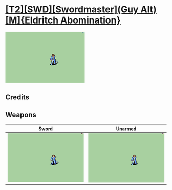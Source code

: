 # [\[T2\]\[SWD\]\[Swordmaster\]\(Guy Alt\)\[M\]{Eldritch Abomination}](./)

<img src="./1.%20Sword/Sword_000.png" alt="[T2][SWD][Swordmaster](Guy Alt)[M]{Eldritch Abomination} standing" />

## Credits



## Weapons


|Sword |Unarmed |
|  :---: | :---: |
| <img alt="Sword animation" src="./1.%20Sword/Sword.gif" /> | <img alt="Unarmed animation" src="./8.%20Unarmed/Unarmed.gif" /> |
